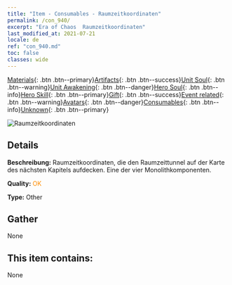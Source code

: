 ```yaml
---
title: "Item - Consumables - Raumzeitkoordinaten"
permalink: /con_940/
excerpt: "Era of Chaos  Raumzeitkoordinaten"
last_modified_at: 2021-07-21
locale: de
ref: "con_940.md"
toc: false
classes: wide
---
```

 [Materials](/ItemsDE/){: .btn .btn--primary}[Artifacts](/ItemsDE/Artifacts/){: .btn .btn--success}[Unit Soul](/ItemsDE/UnitSoul/){: .btn .btn--warning}[Unit Awakening](/ItemsDE/UnitAwakening/){: .btn .btn--danger}[Hero Soul](/ItemsDE/HeroSoul/){: .btn .btn--info}[Hero Skill](/ItemsDE/HeroSkill/){: .btn .btn--primary}[Gift](/ItemsDE/Gift/){: .btn .btn--success}[Event related](/ItemsDE/Events/){: .btn .btn--warning}[Avatars](/ItemsDE/Avatars/){: .btn .btn--danger}[Consumables](/ItemsDE/Consumables/){: .btn .btn--info}[Unknown](/ItemsDE/Unknown/){: .btn .btn--primary}

 ![Raumzeitkoordinaten](/images/t/i_40028.png)

## Details
 **Beschreibung:** Raumzeitkoordinaten, die den Raumzeittunnel auf der Karte des nächsten Kapitels aufdecken. Eine der vier Monolithkomponenten.

 **Quality:** <span style="color: #FF8C00">OK</span>

 **Type:** Other

## Gather

  None

## This item contains:

  None

